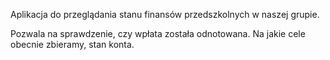 Aplikacja do przeglądania stanu finansów przedszkolnych w naszej grupie.

Pozwala na sprawdzenie, czy wpłata została odnotowana.
Na jakie cele obecnie zbieramy, stan konta.
